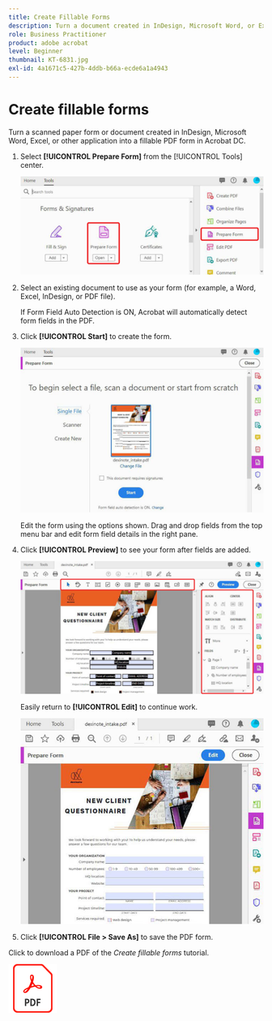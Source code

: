 ```yaml
---
title: Create Fillable Forms
description: Turn a document created in InDesign, Microsoft Word, or Excel into a fillable PDF form
role: Business Practitioner
product: adobe acrobat
level: Beginner
thumbnail: KT-6831.jpg
exl-id: 4a1671c5-427b-4ddb-b66a-ecde6a1a4943
---
```

# Create fillable forms

Turn a scanned paper form or document created in InDesign, Microsoft Word, Excel, or other application into a fillable PDF form in Acrobat DC.

1. Select **[!UICONTROL Prepare Form]** from the [!UICONTROL Tools] center.

    ![Form Step 1](../assets/Form_1.png)

1. Select an existing document to use as your form (for example, a Word, Excel, InDesign, or PDF file). 

    If Form Field Auto Detection is ON, Acrobat will automatically detect form fields in the PDF. 

1. Click **[!UICONTROL Start]** to create the form.

    ![Form Step 2](../assets/Form_2.png)

    Edit the form using the options shown. Drag and drop fields from the top menu bar and edit form field details in the right pane. 

1. Click **[!UICONTROL Preview]** to see your form after fields are added.

    ![Form Step 3](../assets/Form_3.png)

    Easily return to **[!UICONTROL Edit]** to continue work.

    ![Form Step 4](../assets/Form_4.png)

1. Click **[!UICONTROL File > Save As]** to save the PDF form.

Click to download a PDF of the *Create fillable forms* tutorial.    

[![Download Create fillable forms tutorial](../assets/acrobat_PDF_96.png)](../assets/AcrobatDCForms.pdf)
